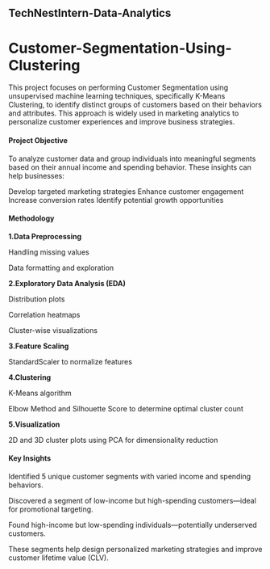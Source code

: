 ## TechNestIntern-Data-Analytics

# Customer-Segmentation-Using-Clustering

This project focuses on performing Customer Segmentation using unsupervised machine learning techniques, specifically K-Means Clustering, to identify distinct groups of customers based on their behaviors and attributes. This approach is widely used in marketing analytics to personalize customer experiences and improve business strategies.

#### Project Objective

To analyze customer data and group individuals into meaningful segments based on their annual income and spending behavior. These insights can help businesses:

Develop targeted marketing strategies
Enhance customer engagement
Increase conversion rates
Identify potential growth opportunities

#### Methodology

**1.Data Preprocessing**

Handling missing values

Data formatting and exploration

**2.Exploratory Data Analysis (EDA)**

Distribution plots

Correlation heatmaps

Cluster-wise visualizations

**3.Feature Scaling**

StandardScaler to normalize features

**4.Clustering**

K-Means algorithm

Elbow Method and Silhouette Score to determine optimal cluster count

**5.Visualization**

2D and 3D cluster plots using PCA for dimensionality reduction

#### Key Insights

Identified 5 unique customer segments with varied income and spending behaviors.

Discovered a segment of low-income but high-spending customers—ideal for promotional targeting.

Found high-income but low-spending individuals—potentially underserved customers.

These segments help design personalized marketing strategies and improve customer lifetime value (CLV).

